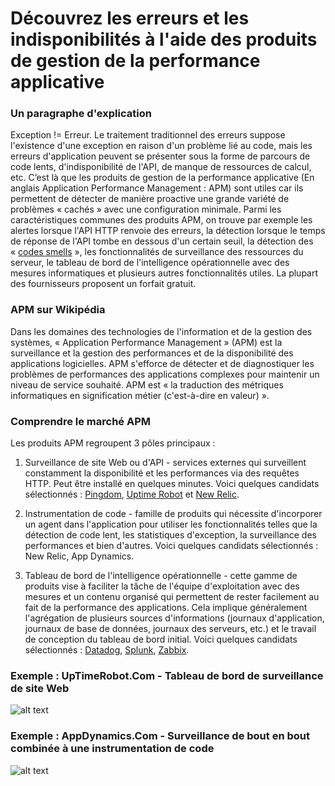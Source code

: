 # Découvrez les erreurs et les indisponibilités à l'aide des produits de gestion de la performance applicative


### Un paragraphe d'explication

Exception != Erreur. Le traitement traditionnel des erreurs suppose l'existence d'une exception en raison d'un problème lié au code, mais les erreurs d'application peuvent se présenter sous la forme de parcours de code lents, d'indisponibilité de l'API, de manque de ressources de calcul, etc. C’est là que les produits de gestion de la performance applicative (En anglais Application Performance Management : APM) sont utiles car ils permettent de détecter de manière proactive une grande variété de problèmes « cachés » avec une configuration minimale. Parmi les caractéristiques communes des produits APM, on trouve par exemple les alertes lorsque l'API HTTP renvoie des erreurs, la détection lorsque le temps de réponse de l'API tombe en dessous d'un certain seuil, la détection des « [codes smells](https://fr.wikipedia.org/wiki/Code_smell) », les fonctionnalités de surveillance des ressources du serveur, le tableau de bord de l'intelligence opérationnelle avec des mesures informatiques et plusieurs autres fonctionnalités utiles. La plupart des fournisseurs proposent un forfait gratuit.

### APM sur Wikipédia

Dans les domaines des technologies de l'information et de la gestion des systèmes, « Application Performance Management » (APM) est la surveillance et la gestion des performances et de la disponibilité des applications logicielles. APM s'efforce de détecter et de diagnostiquer les problèmes de performances des applications complexes pour maintenir un niveau de service souhaité. APM est « la traduction des métriques informatiques en signification métier (c'est-à-dire en valeur) ».

### Comprendre le marché APM

Les produits APM regroupent 3 pôles principaux :

1. Surveillance de site Web ou d'API - services externes qui surveillent constamment la disponibilité et les performances via des requêtes HTTP. Peut être installé en quelques minutes. Voici quelques candidats sélectionnés : [Pingdom](https://www.pingdom.com/), [Uptime Robot](https://uptimerobot.com/) et [New Relic](https://newrelic.com/application-monitoring).

2. Instrumentation de code - famille de produits qui nécessite d'incorporer un agent dans l'application pour utiliser les fonctionnalités telles que la détection de code lent, les statistiques d'exception, la surveillance des performances et bien d'autres. Voici quelques candidats sélectionnés : New Relic, App Dynamics.

3. Tableau de bord de l'intelligence opérationnelle - cette gamme de produits vise à faciliter la tâche de l'équipe d'exploitation avec des mesures et un contenu organisé qui permettent de rester facilement au fait de la performance des applications. Cela implique généralement l'agrégation de plusieurs sources d'informations (journaux d'application, journaux de base de données, journaux des serveurs, etc.) et le travail de conception du tableau de bord initial. Voici quelques candidats sélectionnés : [Datadog](https://www.datadoghq.com/), [Splunk](https://www.splunk.com/), [Zabbix](https://www.zabbix.com/).



 ### Exemple : UpTimeRobot.Com - Tableau de bord de surveillance de site Web
![alt text](https://github.com/i0natan/nodebestpractices/blob/master/assets/images/uptimerobot.jpg "Tableau de bord de surveillance de site Web")

 ### Exemple : AppDynamics.Com - Surveillance de bout en bout combinée à une instrumentation de code
![alt text](https://github.com/i0natan/nodebestpractices/blob/master/assets/images/app-dynamics-dashboard.png "Surveillance de bout en bout combinée à une instrumentation de code")
